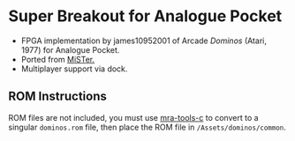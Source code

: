 # Super Breakout for Analogue Pocket

+ FPGA implementation by james10952001 of Arcade _Dominos_ (Atari, 1977) for Analogue Pocket.
+ Ported from [MiSTer.](https://github.com/MiSTer-devel/Arcade-Dominos_MiSTer/)
+ Multiplayer support via dock.

## ROM Instructions

ROM files are not included, you must use [mra-tools-c](https://github.com/sebdel/mra-tools-c/) to convert to a singular `dominos.rom` file, then place the ROM file in `/Assets/dominos/common`.